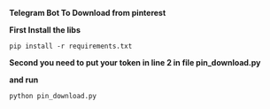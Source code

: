 **Telegram Bot To Download from pinterest**

**First Install the libs**

```
pip install -r requirements.txt 
```

**Second you need to put your token in line 2 in file pin_download.py**

**and run**

```python pin_download.py```
